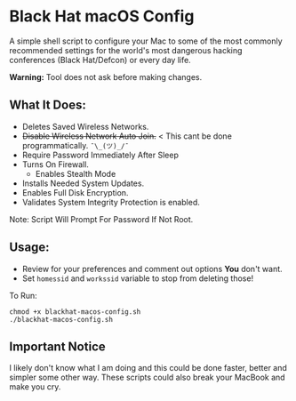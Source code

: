 # Black Hat macOS Config
A simple shell script to configure your Mac to some of the most commonly recommended settings for the world's most dangerous hacking conferences (Black Hat/Defcon) or every day life.

**Warning:** Tool does not ask before making changes.

## What It Does:
- Deletes Saved Wireless Networks.
- ~~Disable Wireless Network Auto Join.~~ < This cant be done programmatically. `¯\_(ツ)_/¯`
- Require Password Immediately After Sleep
- Turns On Firewall.
  - Enables Stealth Mode
- Installs Needed System Updates.
- Enables Full Disk Encryption.
- Validates System Integrity Protection is enabled.


Note: Script Will Prompt For Password If Not Root.

## Usage:
- Review for your preferences and comment out options **You** don't want.
- Set `homessid` and `workssid` variable to stop from deleting those!

To Run:  
```
chmod +x blackhat-macos-config.sh
./blackhat-macos-config.sh
```

## Important Notice
I likely don't know what I am doing and this could be done faster, better and simpler some other way. These scripts could also break your MacBook and make you cry.
